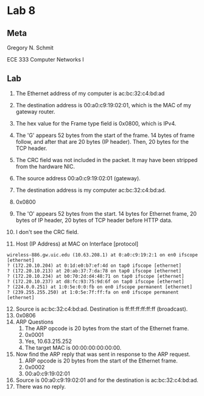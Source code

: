 # Lab 8

## Meta

Gregory N. Schmit

ECE 333 Computer Networks I

## Lab

1. The Ethernet address of my computer is ac:bc:32:c4:bd:ad
2. The destination address is 00:a0:c9:19:02:01, which is the MAC of my gateway router.
3. The hex value for the Frame type field is 0x0800, which is IPv4.
4. The 'G' appears 52 bytes from the start of the frame. 14 bytes of frame follow, and after that are 20 bytes (IP header). Then, 20 bytes for the TCP header.
5. The CRC field was not included in the packet. It may have been stripped from the hardware NIC.

6. The source address 00:a0:c9:19:02:01 (gateway).
7. The destination address is my computer ac:bc:32:c4:bd:ad.
8. 0x0800
9. The 'O' appears 52 bytes from the start. 14 bytes for Ethernet frame, 20 bytes of IP header, 20 bytes of TCP header before HTTP data.
10. I don't see the CRC field.
11. Host (IP Address) at MAC on Interface [protocol]

```
wireless-886.gw.uic.edu (10.63.208.1) at 0:a0:c9:19:2:1 on en0 ifscope [ethernet]
? (172.20.10.204) at 0:1d:e0:b7:ef:4d on tap0 ifscope [ethernet]
? (172.20.10.213) at 20:ab:37:7:da:78 on tap0 ifscope [ethernet]
? (172.20.10.234) at b0:70:2d:d4:48:71 on tap0 ifscope [ethernet]
? (172.20.10.237) at d8:fc:93:75:9d:6f on tap0 ifscope [ethernet]
? (224.0.0.251) at 1:0:5e:0:0:fb on en0 ifscope permanent [ethernet]
? (239.255.255.250) at 1:0:5e:7f:ff:fa on en0 ifscope permanent [ethernet]
```

12. Source is ac:bc:32:c4:bd:ad. Destination is ff:ff:ff:ff:ff:ff (broadcast).
13. 0x0806
14. ARP Questions
    1. The ARP opcode is 20 bytes from the start of the Ethernet frame.
    2. 0x0001
    3. Yes, 10.63.215.252
    4. The target MAC is 00:00:00:00:00:00.
15. Now find the ARP reply that was sent in response to the ARP request.
    1. ARP opcode is 20 bytes from the start of the Ethernet frame.
    2. 0x0002
    3. 00:a0:c9:19:02:01
16. Source is 00:a0:c9:19:02:01 and for the destination is ac:bc:32:c4:bd:ad.
17. There was no reply.
